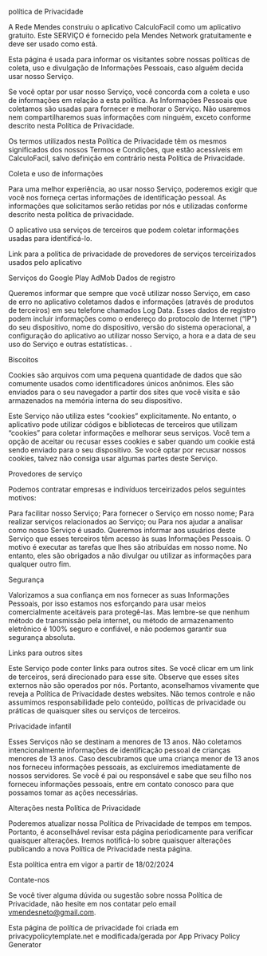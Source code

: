 política de Privacidade

A Rede Mendes construiu o aplicativo CalculoFacil como um aplicativo gratuito. Este SERVIÇO é fornecido pela Mendes Network gratuitamente e deve ser usado como está.

Esta página é usada para informar os visitantes sobre nossas políticas de coleta, uso e divulgação de Informações Pessoais, caso alguém decida usar nosso Serviço.

Se você optar por usar nosso Serviço, você concorda com a coleta e uso de informações em relação a esta política. As Informações Pessoais que coletamos são usadas para fornecer e melhorar o Serviço. Não usaremos nem compartilharemos suas informações com ninguém, exceto conforme descrito nesta Política de Privacidade.

Os termos utilizados nesta Política de Privacidade têm os mesmos significados dos nossos Termos e Condições, que estão acessíveis em CalculoFacil, salvo definição em contrário nesta Política de Privacidade.

Coleta e uso de informações

Para uma melhor experiência, ao usar nosso Serviço, poderemos exigir que você nos forneça certas informações de identificação pessoal. As informações que solicitamos serão retidas por nós e utilizadas conforme descrito nesta política de privacidade.

O aplicativo usa serviços de terceiros que podem coletar informações usadas para identificá-lo.

Link para a política de privacidade de provedores de serviços terceirizados usados pelo aplicativo

Serviços do Google Play
AdMob
Dados de registro

Queremos informar que sempre que você utilizar nosso Serviço, em caso de erro no aplicativo coletamos dados e informações (através de produtos de terceiros) em seu telefone chamados Log Data. Esses dados de registro podem incluir informações como o endereço do protocolo de Internet (“IP”) do seu dispositivo, nome do dispositivo, versão do sistema operacional, a configuração do aplicativo ao utilizar nosso Serviço, a hora e a data de seu uso do Serviço e outras estatísticas. .

Biscoitos

Cookies são arquivos com uma pequena quantidade de dados que são comumente usados como identificadores únicos anônimos. Eles são enviados para o seu navegador a partir dos sites que você visita e são armazenados na memória interna do seu dispositivo.

Este Serviço não utiliza estes “cookies” explicitamente. No entanto, o aplicativo pode utilizar códigos e bibliotecas de terceiros que utilizam “cookies” para coletar informações e melhorar seus serviços. Você tem a opção de aceitar ou recusar esses cookies e saber quando um cookie está sendo enviado para o seu dispositivo. Se você optar por recusar nossos cookies, talvez não consiga usar algumas partes deste Serviço.

Provedores de serviço

Podemos contratar empresas e indivíduos terceirizados pelos seguintes motivos:

Para facilitar nosso Serviço;
Para fornecer o Serviço em nosso nome;
Para realizar serviços relacionados ao Serviço; ou
Para nos ajudar a analisar como nosso Serviço é usado.
Queremos informar aos usuários deste Serviço que esses terceiros têm acesso às suas Informações Pessoais. O motivo é executar as tarefas que lhes são atribuídas em nosso nome. No entanto, eles são obrigados a não divulgar ou utilizar as informações para qualquer outro fim.

Segurança

Valorizamos a sua confiança em nos fornecer as suas Informações Pessoais, por isso estamos nos esforçando para usar meios comercialmente aceitáveis para protegê-las. Mas lembre-se que nenhum método de transmissão pela internet, ou método de armazenamento eletrônico é 100% seguro e confiável, e não podemos garantir sua segurança absoluta.

Links para outros sites

Este Serviço pode conter links para outros sites. Se você clicar em um link de terceiros, será direcionado para esse site. Observe que esses sites externos não são operados por nós. Portanto, aconselhamos vivamente que reveja a Política de Privacidade destes websites. Não temos controle e não assumimos responsabilidade pelo conteúdo, políticas de privacidade ou práticas de quaisquer sites ou serviços de terceiros.

Privacidade infantil

Esses Serviços não se destinam a menores de 13 anos. Não coletamos intencionalmente informações de identificação pessoal de crianças menores de 13 anos. Caso descubramos que uma criança menor de 13 anos nos forneceu informações pessoais, as excluiremos imediatamente de nossos servidores. Se você é pai ou responsável e sabe que seu filho nos forneceu informações pessoais, entre em contato conosco para que possamos tomar as ações necessárias.

Alterações nesta Política de Privacidade

Poderemos atualizar nossa Política de Privacidade de tempos em tempos. Portanto, é aconselhável revisar esta página periodicamente para verificar quaisquer alterações. Iremos notificá-lo sobre quaisquer alterações publicando a nova Política de Privacidade nesta página.

Esta política entra em vigor a partir de 18/02/2024

Contate-nos

Se você tiver alguma dúvida ou sugestão sobre nossa Política de Privacidade, não hesite em nos contatar pelo email vmendesneto@gmail.com.

Esta página de política de privacidade foi criada em privacypolicytemplate.net e modificada/gerada por App Privacy Policy Generator
